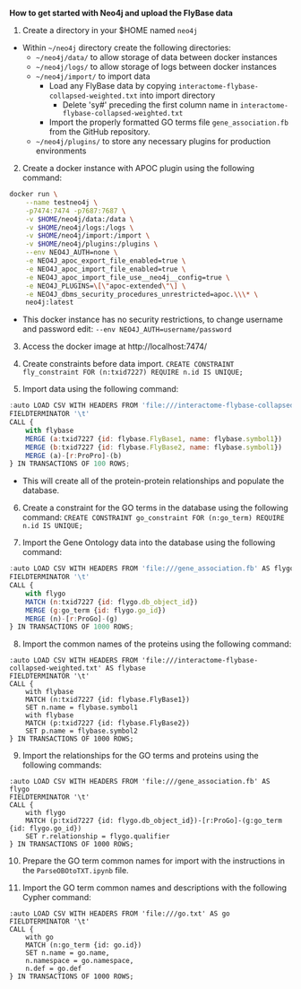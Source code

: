 **How to get started with Neo4j and upload the FlyBase data**
1. Create a directory in your $HOME named `neo4j`
 - Within `~/neo4j` directory create the following directories:
    - `~/neo4j/data/` to allow storage of data between docker instances
    - `~/neo4j/logs/` to allow storage of logs between docker instances
    - `~/neo4j/import/` to import data
        - Load any FlyBase data by copying `interactome-flybase-collapsed-weighted.txt`
        into import directory
        	- Delete 'sy#' preceding the first column name in `interactome-flybase-collapsed-weighted.txt`
        - Import the properly formatted GO terms file `gene_association.fb` from the GitHub repository.
    - `~/neo4j/plugins/` to store any necessary plugins for production environments

2. Create a docker instance with APOC plugin using the following command:
```sh
docker run \
    --name testneo4j \
    -p7474:7474 -p7687:7687 \
    -v $HOME/neo4j/data:/data \
    -v $HOME/neo4j/logs:/logs \
    -v $HOME/neo4j/import:/import \
    -v $HOME/neo4j/plugins:/plugins \
    --env NEO4J_AUTH=none \
    -e NEO4J_apoc_export_file_enabled=true \
    -e NEO4J_apoc_import_file_enabled=true \
    -e NEO4J_apoc_import_file_use__neo4j__config=true \
    -e NEO4J_PLUGINS=\[\"apoc-extended\"\] \
    -e NEO4J_dbms_security_procedures_unrestricted=apoc.\\\* \
    neo4j:latest
```
- This docker instance has no security restrictions, to change username and password edit:
    `--env NEO4J_AUTH=username/password`

3. Access the docker image at http://localhost:7474/

4. Create constraints before data import.
    `CREATE CONSTRAINT fly_constraint FOR (n:txid7227) REQUIRE n.id IS UNIQUE;`

5. Import data using the following command:
```js
:auto LOAD CSV WITH HEADERS FROM 'file:///interactome-flybase-collapsed-weighted.txt' AS flybase
FIELDTERMINATOR '\t'
CALL {
    with flybase
    MERGE (a:txid7227 {id: flybase.FlyBase1, name: flybase.symbol1})
    MERGE (b:txid7227 {id: flybase.FlyBase2, name: flybase.symbol1})
    MERGE (a)-[r:ProPro]-(b)
} IN TRANSACTIONS OF 100 ROWS;
```
- This will create all of the protein-protein relationships and populate the database.

6. Create a constraint for the GO terms in the database using the following command:
    `CREATE CONSTRAINT go_constraint FOR (n:go_term) REQUIRE n.id IS UNIQUE;`

7. Import the Gene Ontology data into the database using the following command:
```js
:auto LOAD CSV WITH HEADERS FROM 'file:///gene_association.fb' AS flygo
FIELDTERMINATOR '\t'
CALL {
    with flygo
    MATCH (n:txid7227 {id: flygo.db_object_id})
    MERGE (g:go_term {id: flygo.go_id})
    MERGE (n)-[r:ProGo]-(g)
} IN TRANSACTIONS OF 1000 ROWS;
```

8. Import the common names of the proteins using the following command:
```
:auto LOAD CSV WITH HEADERS FROM 'file:///interactome-flybase-collapsed-weighted.txt' AS flybase
FIELDTERMINATOR '\t'
CALL {
    with flybase
    MATCH (n:txid7227 {id: flybase.FlyBase1})
    SET n.name = flybase.symbol1
    with flybase
    MATCH (p:txid7227 {id: flybase.FlyBase2})
    SET p.name = flybase.symbol2
} IN TRANSACTIONS OF 1000 ROWS;
```


9. Import the relationships for the GO terms and proteins using the following commands:
```
:auto LOAD CSV WITH HEADERS FROM 'file:///gene_association.fb' AS flygo
FIELDTERMINATOR '\t'
CALL {
    with flygo
    MATCH (p:txid7227 {id: flygo.db_object_id})-[r:ProGo]-(g:go_term {id: flygo.go_id})
    SET r.relationship = flygo.qualifier
} IN TRANSACTIONS OF 1000 ROWS;
```

10. Prepare the GO term common names for import with the instructions in the `ParseOBOtoTXT.ipynb` file.

11. Import the GO term common names and descriptions with the following Cypher command:
```
:auto LOAD CSV WITH HEADERS FROM 'file:///go.txt' AS go
FIELDTERMINATOR '\t'
CALL {
    with go
    MATCH (n:go_term {id: go.id})
    SET n.name = go.name,
    n.namespace = go.namespace,
    n.def = go.def
} IN TRANSACTIONS OF 1000 ROWS;
```